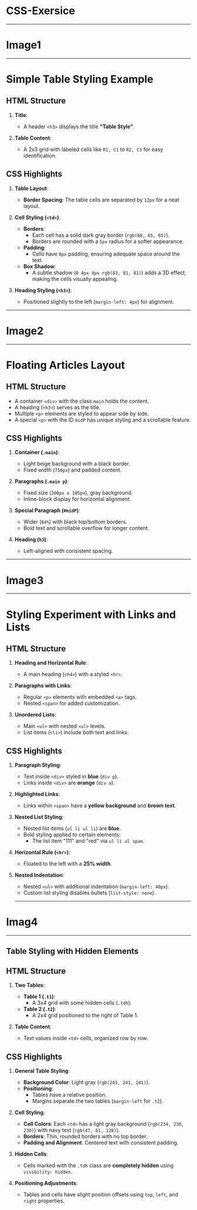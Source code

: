 # CSS-Exersice
---

# Image1
---------
# Simple Table Styling Example
## HTML Structure
1. **Title**:
   - A header `<h3>` displays the title **"Table Style"**.

2. **Table Content**:
   - A 2x3 grid with labeled cells like `R1, C1` to `R2, C3` for easy identification.

## CSS Highlights
1. **Table Layout**:
   - **Border Spacing**: The table cells are separated by `12px` for a neat layout.

2. **Cell Styling (`<td>`)**:
   - **Borders**:
     - Each cell has a solid dark gray border (`rgb(68, 65, 65)`).
     - Borders are rounded with a `5px` radius for a softer appearance.
   - **Padding**:
     - Cells have `8px` padding, ensuring adequate space around the text.
   - **Box Shadow**:
     - A subtle shadow (`0 4px 4px rgb(83, 81, 81)`) adds a 3D effect, making the cells visually appealing.

3. **Heading Styling (`<h3>`)**:
   - Positioned slightly to the left (`margin-left: 4px`) for alignment.
---
# Image2
---------
# Floating Articles Layout
## HTML Structure
- A container `<div>` with the class `main` holds the content.
- A heading (`<h3>`) serves as the title.
- Multiple `<p>` elements are styled to appear side by side.
- A special `<p>` with the ID `midP` has unique styling and a scrollable feature.

## CSS Highlights
1. **Container (`.main`)**:
   - Light beige background with a black border.
   - Fixed width (`750px`) and padded content.

2. **Paragraphs (`.main p`)**:
   - Fixed size (`200px x 105px`), gray background.
   - Inline-block display for horizontal alignment.

3. **Special Paragraph (`#midP`)**:
   - Wider (`84%`) with black top/bottom borders.
   - Bold text and scrollable overflow for longer content.

4. **Heading (`h3`)**:
   - Left-aligned with consistent spacing.
---

# Image3
---------
# Styling Experiment with Links and Lists
## HTML Structure
1. **Heading and Horizontal Rule**:
   - A main heading (`<h4>`) with a styled `<hr>`.

2. **Paragraphs with Links**:
   - Regular `<p>` elements with embedded `<a>` tags.
   - Nested `<span>` for added customization.

3. **Unordered Lists**:
   - Main `<ul>` with nested `<ul>` levels.
   - List items (`<li>`) include both text and links.

## CSS Highlights
1. **Paragraph Styling**:
   - Text inside `<div>` styled in **blue** (`div p`).
   - Links inside `<div>` are **orange** (`div a`).

2. **Highlighted Links**:
   - Links within `<span>` have a **yellow background** and **brown text**.

3. **Nested List Styling**:
   - Nested list items (`ul li ul li`) are **blue**.
   - Bold styling applied to certain elements:
     - The list item "111" and "red" via `ul li ul span`.

4. **Horizontal Rule (`<hr>`)**:
   - Floated to the left with a **25% width**.

5. **Nested Indentation**:
   - Nested `<ul>` with additional indentation (`margin-left: 40px`).
   - Custom list styling disables bullets (`list-style: none`).
   ---

# Imag4
--------
## Table Styling with Hidden Elements
## HTML Structure
1. **Two Tables**:
   - **Table 1 (`.t1`)**:
     - A 3x4 grid with some hidden cells (`.tdh`).
   - **Table 2 (`.t2`)**:
     - A 2x4 grid positioned to the right of Table 1.

2. **Table Content**:
   - Text values inside `<td>` cells, organized row by row.

## CSS Highlights
1. **General Table Styling**:
   - **Background Color**: Light gray (`rgb(243, 241, 241)`).
   - **Positioning**: 
     - Tables have a relative position.
     - Margins separate the two tables (`margin-left` for `.t2`).

2. **Cell Styling**:
   - **Cell Colors**: Each `<td>` has a light gray background (`rgb(234, 230, 230)`) with navy text (`rgb(47, 61, 128)`).
   - **Borders**: Thin, rounded borders with no top border.
   - **Padding and Alignment**: Centered text with consistent padding.

3. **Hidden Cells**:
   - Cells marked with the `.tdh` class are **completely hidden** using `visibility: hidden`.

4. **Positioning Adjustments**:
   - Tables and cells have slight position offsets using `top`, `left`, and `right` properties.
